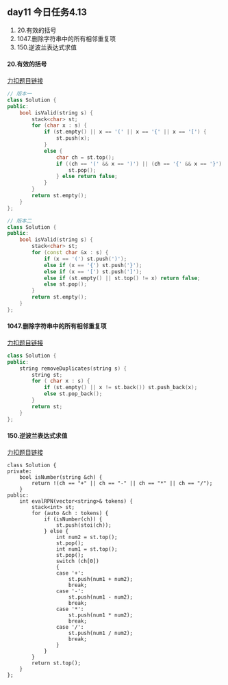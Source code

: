 ##  day11 今日任务4.13

1. 20.有效的括号
2. 1047.删除字符串中的所有相邻重复项
3. 150.逆波兰表达式求值



#### 20.有效的括号

[力扣题目链接](https://leetcode.cn/problems/valid-parentheses/)

```cpp
// 版本一
class Solution {
public:
    bool isValid(string s) {
        stack<char> st;
        for (char x : s) {
            if (st.empty() || x == '(' || x == '{' || x == '[') {
                st.push(x);
            }
            else {
                char ch = st.top();
                if ((ch == '(' && x == ')') || (ch == '{' && x == '}') ||(ch == '[' && x == ']')) {
                    st.pop();
                } else return false;
            }
        }
        return st.empty();
    }
};

// 版本二
class Solution {
public:
    bool isValid(string s) {
        stack<char> st;
        for (const char &x : s) {
            if (x == '(') st.push(')');
            else if (x == '{') st.push('}');
            else if (x == '[') st.push(']');
            else if (st.empty() || st.top() != x) return false;
            else st.pop();
        }            
        return st.empty();
    }
};
```



#### 1047.删除字符串中的所有相邻重复项

[力扣题目链接](https://leetcode.cn/problems/remove-all-adjacent-duplicates-in-string/)

```cpp
class Solution {
public:
    string removeDuplicates(string s) {
        string st;
        for ( char x : s) {
            if (st.empty() || x != st.back()) st.push_back(x);
            else st.pop_back();
        }
        return st;
    }
};
```

#### 150.逆波兰表达式求值

[力扣题目链接](https://leetcode.cn/problems/evaluate-reverse-polish-notation/)

```cp
class Solution {
private:
    bool isNumber(string &ch) {
        return !(ch == "+" || ch == "-" || ch == "*" || ch == "/");
    }
public:
    int evalRPN(vector<string>& tokens) {
        stack<int> st;
        for (auto &ch : tokens) {
            if (isNumber(ch)) {
                st.push(stoi(ch));
            } else {
                int num2 = st.top();
                st.pop();
                int num1 = st.top();
                st.pop();
                switch (ch[0])
                {
                case '+':
                    st.push(num1 + num2);
                    break;
                case '-':
                    st.push(num1 - num2);
                    break;
                case '*':
                    st.push(num1 * num2);
                    break;
                case '/':
                    st.push(num1 / num2);
                    break;
                }
            }
        }
        return st.top();
    }
};
```

